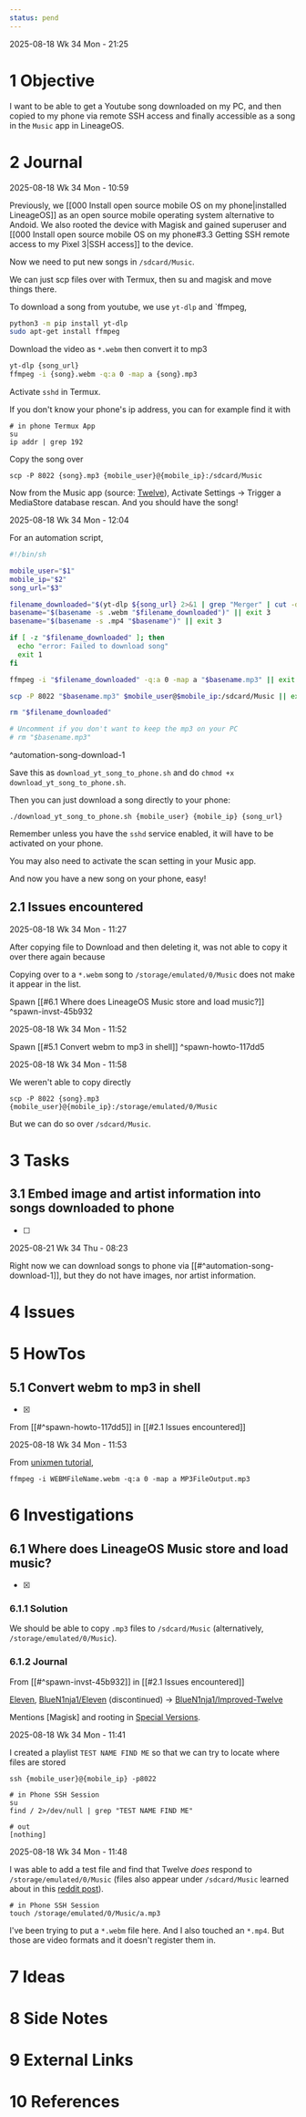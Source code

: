 ```yaml
---
status: pend
---
```

2025-08-18 Wk 34 Mon - 21:25

# 1 Objective

I want to be able to get a Youtube song downloaded on my PC, and then copied to my phone via remote SSH access and finally accessible as a song in the `Music` app in LineageOS.

# 2 Journal


2025-08-18 Wk 34 Mon - 10:59

Previously, we [[000 Install open source mobile OS on my phone|installed LineageOS]] as an open source mobile operating system alternative to Andoid. We also rooted the device with Magisk and gained superuser and [[000 Install open source mobile OS on my phone#3.3 Getting SSH remote access to my Pixel 3|SSH access]] to the device.

Now we need to put new songs in `/sdcard/Music`. 

We can just scp files over with Termux, then su and magisk and move things there.

To download a song from youtube, we use `yt-dlp` and `ffmpeg,

```sh
python3 -m pip install yt-dlp
sudo apt-get install ffmpeg
```

Download the video as `*.webm` then convert it to mp3

```sh
yt-dlp {song_url}
ffmpeg -i {song}.webm -q:a 0 -map a {song}.mp3
```

Activate `sshd` in Termux.

If you don't know your phone's ip address, you can for example find it with

```
# in phone Termux App
su
ip addr | grep 192
```

Copy the song over

```
scp -P 8022 {song}.mp3 {mobile_user}@{mobile_ip}:/sdcard/Music
```

Now from the Music app (source: [Twelve](https://github.com/BlueN1nja1/Improved-Twelve/)), Activate Settings -> Trigger a MediaStore database rescan. And you should have the song!

2025-08-18 Wk 34 Mon - 12:04

For an automation script,

```sh
#!/bin/sh

mobile_user="$1"
mobile_ip="$2"
song_url="$3"

filename_downloaded="$(yt-dlp ${song_url} 2>&1 | grep "Merger" | cut -d'"' -f2)" || exit 2
basename="$(basename -s .webm "$filename_downloaded")" || exit 3
basename="$(basename -s .mp4 "$basename")" || exit 3

if [ -z "$filename_downloaded" ]; then
  echo "error: Failed to download song"
  exit 1
fi

ffmpeg -i "$filename_downloaded" -q:a 0 -map a "$basename.mp3" || exit 4

scp -P 8022 "$basename.mp3" $mobile_user@$mobile_ip:/sdcard/Music || exit 5

rm "$filename_downloaded"

# Uncomment if you don't want to keep the mp3 on your PC
# rm "$basename.mp3"
```

^automation-song-download-1

Save this as `download_yt_song_to_phone.sh` and do `chmod +x download_yt_song_to_phone.sh`. 

Then you can just download a song directly to your phone:

```
./download_yt_song_to_phone.sh {mobile_user} {mobile_ip} {song_url}
```

Remember unless you have the `sshd` service enabled, it will have to be activated on your phone.

You may also need to activate the scan setting in your Music app.

And now you have a new song on your phone, easy!

## 2.1 Issues encountered

2025-08-18 Wk 34 Mon - 11:27

After copying file to Download and then deleting it, was not able to copy it over there again because 

Copying over to a `*.webm` song to `/storage/emulated/0/Music` does not make it appear in the list.

Spawn [[#6.1 Where does LineageOS Music store and load music?]] ^spawn-invst-45b932

2025-08-18 Wk 34 Mon - 11:52

Spawn [[#5.1 Convert webm to mp3 in shell]] ^spawn-howto-117dd5

2025-08-18 Wk 34 Mon - 11:58

We weren't able to copy directly

```
scp -P 8022 {song}.mp3 {mobile_user}@{mobile_ip}:/storage/emulated/0/Music
```

But we can do so over `/sdcard/Music`.

# 3 Tasks

## 3.1 Embed image and artist information into songs downloaded to phone

- [ ] 

2025-08-21 Wk 34 Thu - 08:23

Right now we can download songs to phone via [[#^automation-song-download-1]], but they do not have images, nor artist information.

# 4 Issues

# 5 HowTos

## 5.1 Convert webm to mp3 in shell

- [x] 

From [[#^spawn-howto-117dd5]] in [[#2.1 Issues encountered]]

2025-08-18 Wk 34 Mon - 11:53

From [unixmen tutorial](https://www.unixmen.com/webm-to-mp3-how-can-you-convert-in-linux/),

```
ffmpeg -i WEBMFileName.webm -q:a 0 -map a MP3FileOutput.mp3
```

# 6 Investigations

## 6.1 Where does LineageOS Music store and load music?

- [x] 

### 6.1.1 Solution

We should be able to copy `.mp3` files to `/sdcard/Music` (alternatively, `/storage/emulated/0/Music`).

### 6.1.2 Journal

From [[#^spawn-invst-45b932]] in [[#2.1 Issues encountered]]

[Eleven](https://github.com/dwi336/Eleven), [BlueN1nja1/Eleven](https://github.com/BlueN1nja1/Eleven?tab=readme-ov-file) (discontinued) -> [BlueN1nja1/Improved-Twelve](https://github.com/BlueN1nja1/Improved-Twelve)

Mentions [Magisk] and rooting in [Special Versions](https://github.com/BlueN1nja1/Improved-Twelve?tab=readme-ov-file#special-versions).

2025-08-18 Wk 34 Mon - 11:41

I created a playlist `TEST NAME FIND ME` so that we can try to locate where files are stored

```
ssh {mobile_user}@{mobile_ip} -p8022

# in Phone SSH Session
su
find / 2>/dev/null | grep "TEST NAME FIND ME"

# out
[nothing]
```

2025-08-18 Wk 34 Mon - 11:48

I was able to add a test file and find that Twelve *does* respond to `/storage/emulated/0/Music` (files also appear under `/sdcard/Music` learned about in this [reddit post](https://www.reddit.com/r/LineageOS/comments/18l1lh1/comment/kdv88f3/?utm_source=share&utm_medium=web3x&utm_name=web3xcss&utm_term=1&utm_content=share_button)).

```
# in Phone SSH Session
touch /storage/emulated/0/Music/a.mp3
```

I've been trying to put a `*.webm` file here. And I also touched an `*.mp4`. But those are video formats and it doesn't register them in.


# 7 Ideas

# 8 Side Notes
# 9 External Links

# 10 References